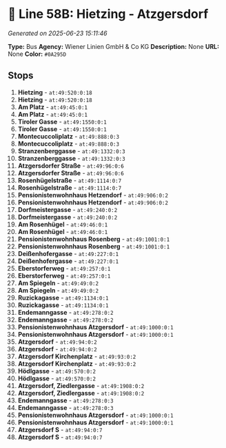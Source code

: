 # 🚌 Line 58B: Hietzing - Atzgersdorf

*Generated on 2025-06-23 15:11:46*

**Type:** Bus
**Agency:** Wiener Linien GmbH & Co KG
**Description:** None
**URL:** None
**Color:** `#0A295D`

## Stops

1. **Hietzing** - `at:49:520:0:18`
2. **Hietzing** - `at:49:520:0:18`
3. **Am Platz** - `at:49:45:0:1`
4. **Am Platz** - `at:49:45:0:1`
5. **Tiroler Gasse** - `at:49:1550:0:1`
6. **Tiroler Gasse** - `at:49:1550:0:1`
7. **Montecuccoliplatz** - `at:49:888:0:3`
8. **Montecuccoliplatz** - `at:49:888:0:3`
9. **Stranzenberggasse** - `at:49:1332:0:3`
10. **Stranzenberggasse** - `at:49:1332:0:3`
11. **Atzgersdorfer Straße** - `at:49:96:0:6`
12. **Atzgersdorfer Straße** - `at:49:96:0:6`
13. **Rosenhügelstraße** - `at:49:1114:0:7`
14. **Rosenhügelstraße** - `at:49:1114:0:7`
15. **Pensionistenwohnhaus Hetzendorf** - `at:49:906:0:2`
16. **Pensionistenwohnhaus Hetzendorf** - `at:49:906:0:2`
17. **Dorfmeistergasse** - `at:49:240:0:2`
18. **Dorfmeistergasse** - `at:49:240:0:2`
19. **Am Rosenhügel** - `at:49:46:0:1`
20. **Am Rosenhügel** - `at:49:46:0:1`
21. **Pensionistenwohnhaus Rosenberg** - `at:49:1001:0:1`
22. **Pensionistenwohnhaus Rosenberg** - `at:49:1001:0:1`
23. **Deißenhofergasse** - `at:49:227:0:1`
24. **Deißenhofergasse** - `at:49:227:0:1`
25. **Eberstorferweg** - `at:49:257:0:1`
26. **Eberstorferweg** - `at:49:257:0:1`
27. **Am Spiegeln** - `at:49:49:0:2`
28. **Am Spiegeln** - `at:49:49:0:2`
29. **Ruzickagasse** - `at:49:1134:0:1`
30. **Ruzickagasse** - `at:49:1134:0:1`
31. **Endemanngasse** - `at:49:278:0:2`
32. **Endemanngasse** - `at:49:278:0:2`
33. **Pensionistenwohnhaus Atzgersdorf** - `at:49:1000:0:1`
34. **Pensionistenwohnhaus Atzgersdorf** - `at:49:1000:0:1`
35. **Atzgersdorf** - `at:49:94:0:2`
36. **Atzgersdorf** - `at:49:94:0:2`
37. **Atzgersdorf Kirchenplatz** - `at:49:93:0:2`
38. **Atzgersdorf Kirchenplatz** - `at:49:93:0:2`
39. **Hödlgasse** - `at:49:570:0:2`
40. **Hödlgasse** - `at:49:570:0:2`
41. **Atzgersdorf, Ziedlergasse** - `at:49:1908:0:2`
42. **Atzgersdorf, Ziedlergasse** - `at:49:1908:0:2`
43. **Endemanngasse** - `at:49:278:0:3`
44. **Endemanngasse** - `at:49:278:0:3`
45. **Pensionistenwohnhaus Atzgersdorf** - `at:49:1000:0:1`
46. **Pensionistenwohnhaus Atzgersdorf** - `at:49:1000:0:1`
47. **Atzgersdorf S** - `at:49:94:0:7`
48. **Atzgersdorf S** - `at:49:94:0:7`
